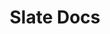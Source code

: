 ---
git: https://github.com/slatedocs/slate
logohandle: githubio_slatedocs
sort: slatedocs
title: Slate Docs
website: https://slatedocs.github.io/slate/#introduction
---